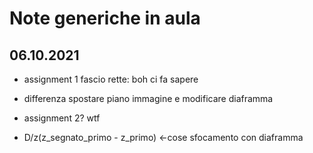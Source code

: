 # Note generiche in aula

## 06.10.2021

- assignment 1 fascio rette: boh ci fa sapere

- differenza spostare piano immagine e modificare diaframma

- assignment 2? wtf

- D/z(z_segnato_primo - z_primo) <-cose sfocamento con diaframma